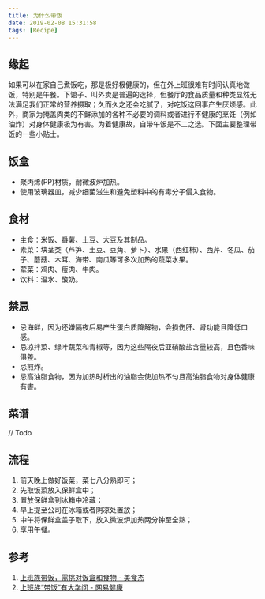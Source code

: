 ```yaml
---
title: 为什么带饭
date: 2019-02-08 15:31:58
tags: [Recipe]
---
```


## 缘起

如果可以在家自己煮饭吃，那是极好极健康的，但在外上班很难有时间认真地做饭，特别是午餐。下馆子、叫外卖是普遍的选择，但餐厅的食品质量和种类显然无法满足我们正常的营养摄取；久而久之还会吃腻了，对吃饭这回事产生厌烦感。此外，商家为掩盖肉类的不鲜添加的各种不必要的调料或者进行不健康的烹饪（例如油炸）对身体健康极为有害。为着健康故，自带午饭是不二之选。下面主要整理带饭的一些小贴士。

## 饭盒

- 聚丙烯(PP)材质，耐微波炉加热。
- 使用玻璃器皿，减少细菌滋生和避免塑料中的有毒分子侵入食物。

## 食材

- 主食：米饭、番薯、土豆、大豆及其制品。
- 素菜：块茎类（芦笋、土豆、豆角、萝卜）、水果（西红柿）、西芹、冬瓜、茄子、蘑菇、木耳、海带、南瓜等可多次加热的蔬菜水果。
- 荤菜：鸡肉、瘦肉、牛肉。
- 饮料：温水、酸奶。

## 禁忌

- 忌海鲜，因为还嫌隔夜后易产生蛋白质降解物，会损伤肝、肾功能且降低口感。
- 忌凉拌菜、绿叶蔬菜和青椒等，因为这些隔夜后亚硝酸盐含量较高，且色香味俱差。
- 忌煎炸。
- 忌高油脂食物，因为加热时析出的油脂会使加热不匀且高油脂食物对身体健康有害。

## 菜谱

// Todo

## 流程

1. 前天晚上做好饭菜，菜七八分熟即可；
2. 先取饭菜放入保鲜盒中；
3. 置放保鲜盒到冰箱中冷藏；
4. 早上提至公司在冰箱或者阴凉处置放；
5. 中午将保鲜盒盖子取下，放入微波炉加热两分钟至全熟；
6. 享用午餐。

## 参考

1. [上班族带饭，需挑对饭盒和食物 - 美食杰](https://www.meishij.net/changshi/shangbanzudaifanxutiaoduifanheheshiwu.html)
2. [上班族“带饭”有大学问 - 网易健康](http://jiankang.163.com/14/1104/10/AA706QD70038000S.html)